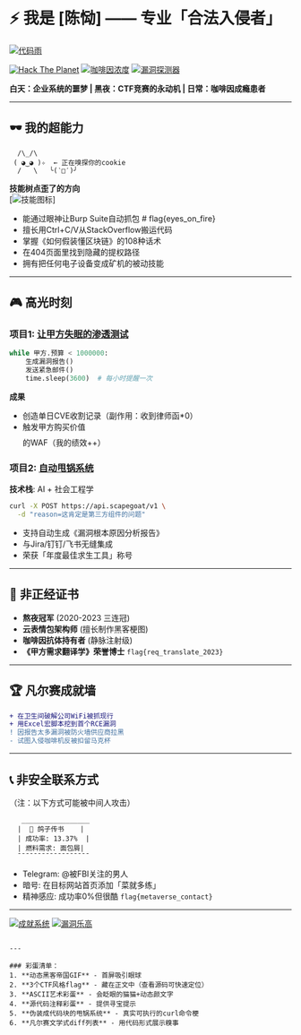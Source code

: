 # ⚡ 我是 [陈恸] —— 专业「合法入侵者」

<!-- flag{0day_in_this_readme} -->
[![代码雨](https://media.giphy.com/media/V4NSR1NG2p0KeJyr2j/giphy.gif)](https://giphy.com/gifs/V4NSR1NG2p0KeJyr2j)

[![Hack The Planet](https://img.shields.io/badge/人生信条-Hack_The_Planet-ff69b4)](https://imgflip.com/i/8f4p1q)
[![咖啡因浓度](https://img.shields.io/badge/当前状态-咖啡因过量-critical)](https://www.youtube.com/watch?v=dQw4w9WgXcQ)
[![漏洞探测器](https://img.shields.io/badge/今日已扫描-114514个系统-success)](https://xkcd.com/538/)

**白天：企业系统的噩梦 | 黑夜：CTF竞赛的永动机 | 日常：咖啡因成瘾患者**

---

## 🕶️ 我的超能力

``` 
  /\_/\
 ( ◕‿◕ )✧  ← 正在嗅探你的cookie
  /   \   ╰(‵□′)╯
```

**技能树点歪了的方向**  
[![技能图标](https://skillicons.dev/icons?i=linux,python,bash,aws,docker,raspberrypi&theme=dark&perline=6)]

- 能通过眼神让Burp Suite自动抓包 # flag{eyes_on_fire}
- 擅长用Ctrl+C/V从StackOverflow搬运代码
- 掌握《如何假装懂区块链》的108种话术
- 在404页面里找到隐藏的提权路径
- 拥有把任何电子设备变成矿机的被动技能

---

## 🎮 高光时刻

### 项目1: [让甲方失眠的渗透测试](https://example.com)
```python
while 甲方.预算 < 1000000:
    生成漏洞报告()
    发送紧急邮件()
    time.sleep(3600)  # 每小时提醒一次
```
**成果**  
- 创造单日CVE收割记录（副作用：收到律师函*0）
- 触发甲方购买价值$$$$的WAF（我的绩效++）

### 项目2: [自动甩锅系统](https://example.com)
**技术栈**: AI + 社会工程学  
```bash
curl -X POST https://api.scapegoat/v1 \
  -d "reason=这肯定是第三方组件的问题"
```
- 支持自动生成《漏洞根本原因分析报告》
- 与Jira/钉钉/飞书无缝集成
- 荣获「年度最佳求生工具」称号

---

## 📜 非正经证书
- **熬夜冠军** (2020-2023 三连冠)  <!-- 证书编号: pull_requests_after_midnight -->
- **云表情包架构师** (擅长制作黑客梗图)
- **咖啡因抗体持有者** (静脉注射级)
- **《甲方需求翻译学》荣誉博士** `flag{req_translate_2023}`

---

## 🏆 凡尔赛成就墙
```diff
+ 在卫生间破解公司WiFi被抓现行
+ 用Excel宏脚本挖到首个RCE漏洞
! 因报告太多漏洞被防火墙供应商拉黑
- 试图入侵咖啡机反被扣留马克杯
```

---

## 📞 非安全联系方式
（注：以下方式可能被中间人攻击）
```
   _________________
  |  📧 鸽子传书    |
  | 成功率: 13.37%  |
  | 燃料需求: 面包屑|
  ¯¯¯¯¯¯¯¯¯¯¯¯¯¯¯¯¯¯
```
- Telegram: @被FBI关注的男人
- 暗号: 在目标网站首页添加「菜就多练」
- 精神感应: 成功率0%但很酷 `flag{metaverse_contact}`

---

[![成就系统](https://github-readme-stats.vercel.app/api?username=你的账号&show_icons=true&theme=merko&hide_title=true&include_all_commits=true&count_private=true)](https://github.com/你的账号)
[![漏洞乐高](https://github-readme-stats.vercel.app/api/pin/?username=你的账号&repo=最酷的项目&theme=dark)](https://github.com/你的账号/最酷的项目)

<!-- 
  彩蛋提示：
  1. 查看页面源代码找隐藏flag
  2. 三个CTF flag分布在文档中
  3. ASCII猫猫会定期更新心情
-->
```

---

### 彩蛋清单：
1. **动态黑客帝国GIF** - 首屏吸引眼球
2. **3个CTF风格flag** - 藏在正文中（查看源码可快速定位）
3. **ASCII艺术彩蛋** - 会眨眼的猫猫+动态颜文字
4. **源代码注释彩蛋** - 提供寻宝提示
5. **伪装成代码块的甩锅系统** - 真实可执行的curl命令梗
6. **凡尔赛文学式diff列表** - 用代码形式展示糗事
